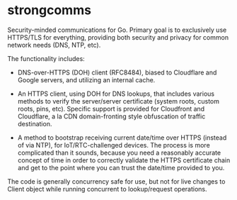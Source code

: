 # strongcomms
Security-minded communications for Go.  Primary goal is to exclusively
use HTTPS/TLS for everything, providing both security and privacy for
common network needs (DNS, NTP, etc).

The functionality includes:

- DNS-over-HTTPS (DOH) client (RFC8484), biased to Cloudflare and Google
servers, and utilizing an internal cache.

- An HTTPS client, using DOH for DNS lookups, that includes various methods
to verify the server/server certificate (system roots, custom roots, pins,
etc). Specific support is provided for Cloudfront and Cloudflare, a la
CDN domain-fronting style obfuscation of traffic destination.

- A method to bootstrap receiving current date/time over HTTPS (instead of
via NTP), for IoT/RTC-challenged devices. The process is more complicated
than it sounds, because you need a reasonably accurate concept of time
in order to correctly validate the HTTPS certificate chain and get to the
point where you can trust the date/time provided to you.

The code is generally concurrency safe for use, but not for live changes
to Client object while running concurrent to lookup/request operations.
